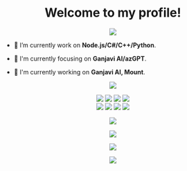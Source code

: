<h1 align="center">Welcome to my profile!</h1>

<p align="center">
  <img src="https://media.discordapp.net/attachments/1163173284565745704/1206207937111003256/WhatsApp_Image_2024-02-09_at_08.50.33_1.png?ex=65db2bae&is=65c8b6ae&hm=2c04d76ba3e2ac177c28517a05e83e05ae2921cb4371b8a1f52a5b7248241da9&=&format=webp&quality=lossless&width=855&height=488" />
</p>

- 🌱 I’m currently work on **Node.js/C#/C++/Python**.

- 👀 I'm currently focusing on **Ganjavi AI/azGPT**.

- 📝 I'm currently working on **Ganjavi AI, Mount**.
<p align="center">
  <img src="https://img.shields.io/badge/doofz-doofz-brightgreen" />
</p>

<p align="center">
  <img src="https://img.shields.io/badge/-JavaScript-black?style=flat-square&logo=javascript" />
  <img src="https://img.shields.io/badge/-Node.js-black?style=flat-square&logo=Node.js" />
  <img src="https://img.shields.io/badge/-Git-black?style=flat-square&logo=git" />
  <img src="https://img.shields.io/badge/-GitHub-black?style=flat-square&logo=github" /> <br>
  <img src="https://img.shields.io/badge/-Python-black?style=flat-square&logo=python" />
  <img src="https://img.shields.io/badge/-Windows-black?style=flat-square&logo=windows" />
  <img src="https://img.shields.io/badge/-VS_Code-black?style=flat-square&logo=visual-studio-code" />
  <img src="https://img.shields.io/badge/-SQLite3-black?style=flat-square&logo=sqlite" />
</p>

<p align="center">
  <a href="https://github.com/doofzoff"><img src="https://github-readme-stats.vercel.app/api?username=doofzoff&bg_color=30,e96443,904e95&title_color=fff&text_color=fff&icon_color=fff&hide_border=true&show_icons=true" /></a>
</p>

<p align="center">
  <a href="https://github.com/doofzoff"><img src="https://github-readme-stats.vercel.app/api/top-langs?username=doofzoff&bg_color=30,e96443,904e95&title_color=fff&text_color=fff&hide_border=true&show_icons=true&layout=compact" /></a>
</p>

<p align="center">
  <a href="https://github.com/ryo-ma/github-profile-trophy"><img src="https://github-profile-trophy.vercel.app/?username=doofzoff&theme=onedark" /></a>
</p>

<p align="center">
   <img src="https://github-readme-streak-stats.herokuapp.com/?user=doofzoff" />
</p>
